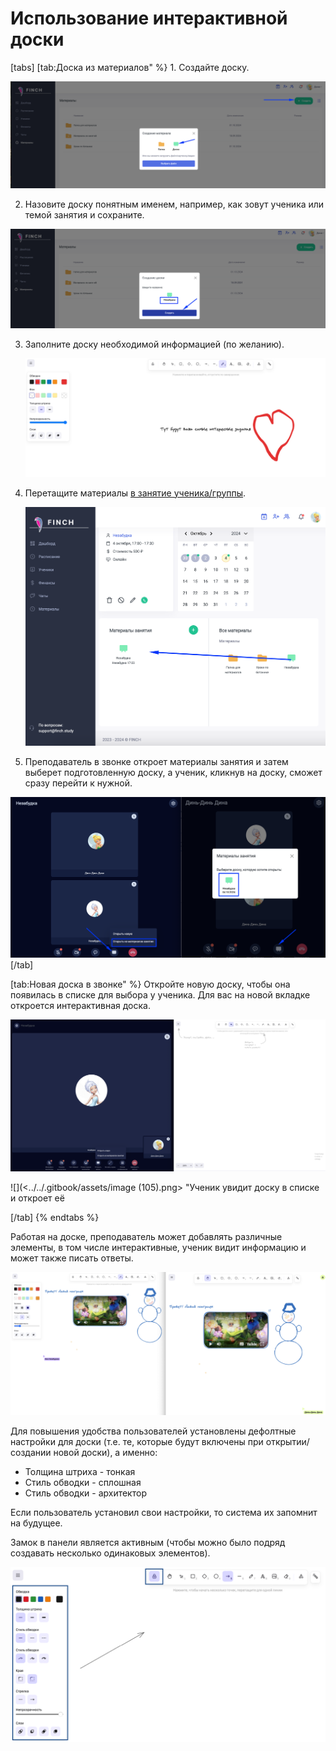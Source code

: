 # Использование интерактивной доски

[tabs]
[tab:Доска из материалов" %}
1\. Создайте доску.

![](<../../.gitbook/assets/image (26).png>)

2. Назовите доску понятным именем, например, как зовут ученика или темой занятия и сохраните.

![](<../../.gitbook/assets/image (27).png>)

3.  Заполните доску необходимой информацией  (по желанию).

    ![](<../../.gitbook/assets/image (28).png>)


4.  Перетащите материалы [в занятие ученика/группы](broken-reference).

    ![](<../../.gitbook/assets/image (29).png>)
5. Преподаватель в звонке откроет материалы занятия и затем выберет подготовленную доску, а ученик, кликнув на доску, сможет сразу перейти к нужной.

![](<../../.gitbook/assets/image (30).png>)
[/tab]

[tab:Новая доска в звонке" %}
Откройте новую доску, чтобы она появилась в списке для выбора у ученика. Для вас на новой вкладке откроется интерактивная доска.

![](<../../.gitbook/assets/image (104).png>)

![](<../../.gitbook/assets/image (105).png> "Ученик увидит доску в списке и откроет её </p></figcaption></figure>
[/tab]
{% endtabs %}



Работая на доске, преподаватель может добавлять различные элементы, в том числе интерактивные, ученик видит информацию и может также писать ответы.

![](<../../.gitbook/assets/image (106).png>)

Для повышения удобства пользователей установлены дефолтные настройки для доски (т.е. те, которые будут включены при открытии/создании новой доски), а именно:

* Толщина штриха - тонкая
* Стиль обводки - сплошная
* Стиль обводки - архитектор

Если пользователь установил свои настройки, то система их запомнит на будущее.

Замок в панели является активным (чтобы можно было подряд создавать несколько одинаковых элементов).

![](<../../.gitbook/assets/image (119).png>)
